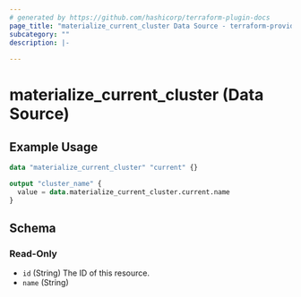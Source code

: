 ```yaml
---
# generated by https://github.com/hashicorp/terraform-plugin-docs
page_title: "materialize_current_cluster Data Source - terraform-provider-materialize"
subcategory: ""
description: |-
  
---
```


# materialize_current_cluster (Data Source)



## Example Usage

```terraform
data "materialize_current_cluster" "current" {}

output "cluster_name" {
  value = data.materialize_current_cluster.current.name
}
```

<!-- schema generated by tfplugindocs -->
## Schema

### Read-Only

- `id` (String) The ID of this resource.
- `name` (String)
